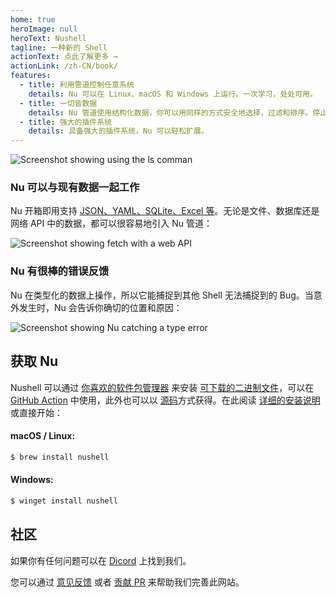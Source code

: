 ```yaml
---
home: true
heroImage: null
heroText: Nushell
tagline: 一种新的 Shell
actionText: 点此了解更多 →
actionLink: /zh-CN/book/
features:
  - title: 利用管道控制任意系统
    details: Nu 可以在 Linux、macOS 和 Windows 上运行。一次学习，处处可用。
  - title: 一切皆数据
    details: Nu 管道使用结构化数据，你可以用同样的方式安全地选择，过滤和排序。停止解析字符串，开始解决问题。
  - title: 强大的插件系统
    details: 具备强大的插件系统，Nu 可以轻松扩展。
---
```


<img src="/frontpage/ls-example.png" alt="Screenshot showing using the ls comman" class="hero"/>

### Nu 可以与现有数据一起工作

Nu 开箱即用支持 [JSON、YAML、SQLite、Excel 等](/zh-CN/book/loading_data.html)。无论是文件、数据库还是网络 API 中的数据，都可以很容易地引入 Nu 管道：

<img src="/frontpage/fetch-example.png" alt="Screenshot showing fetch with a web API" class="hero"/>

### Nu 有很棒的错误反馈

Nu 在类型化的数据上操作，所以它能捕捉到其他 Shell 无法捕捉到的 Bug。当意外发生时，Nu 会告诉你确切的位置和原因：

<img src="/frontpage/miette-example.png" alt="Screenshot showing Nu catching a type error" class="hero"/>

## 获取 Nu

Nushell 可以通过 [你喜欢的软件包管理器](https://repology.org/project/nushell/versions) 来安装 [可下载的二进制文件](https://github.com/nushell/nushell/releases)，可以在 [GitHub Action](https://github.com/marketplace/actions/setup-nu) 中使用，此外也可以以 [源码](https://github.com/nushell/nushell)方式获得。在此阅读 [详细的安装说明](/zh-CN/book/installation.html)或直接开始：

#### macOS / Linux:

```sh
$ brew install nushell
```

#### Windows:

```powershell
$ winget install nushell
```

## 社区

如果你有任何问题可以在 [Dicord](https://discord.gg/NtAbbGn) 上找到我们。

您可以通过 [意见反馈](https://github.com/nushell/nushell.github.io/issues) 或者 [贡献 PR](https://github.com/nushell/nushell.github.io/pulls) 来帮助我们完善此网站。
